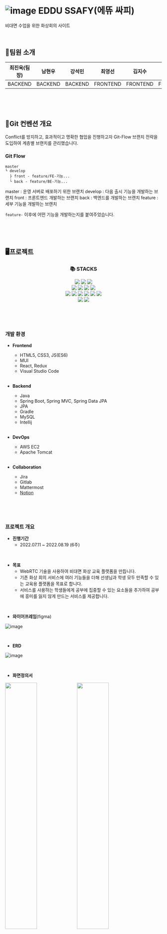# ![image](https://user-images.githubusercontent.com/77111523/219029088-dbf95ee3-4a1d-43cc-a99f-5737cd6e9d1a.png) EDDU SSAFY(에뜌 싸피)
비대면 수업을 위한 화상회의 사이트

<br/>

## 🧑팀원 소개

|<center>최진욱(팀장)</center>|<center>남현우</center>|<center>강석민</center>|<center>최영선</center>|<center>김지수</center>|<center>박무창</center>|
|:---:|:---:|:---:|:---:|:---:|:---:|
|<center>BACKEND</center>|<center>BACKEND</center>|<center>BACKEND</center>|<center>FRONTEND</center>|<center>FRONTEND</center>|<center>FRONTEND</center>|



<br/><br/><br/>
## 🧭Git 컨벤션 개요
Conflict를 방지하고, 효과적이고 명확한 협업을 진행하고자 Git-Flow 브랜치 전략을 도입하여 계층별 브랜치를 관리했습니다.

### Git Flow
```
master   
└ develop  
  ├ front - feature/FE-기능...  
  └ back - feature/BE-기능...
```
  
master : 운영 서버로 배포하기 위한 브랜치
develop : 다음 출시 기능을 개발하는 브랜치
front : 프론트엔드 개발하는 브랜치
back : 백엔드를 개발하는 브랜치
feature : 세부 기능을 개발하는 브랜치

`feature-` 이후에 어떤 기능을 개발하는지를 붙여주었습니다.


<br/><br/><br/>

## 🖥프로젝트
<div align=center><h3>📚 STACKS</h3></div>

<div align=center>
<img src="https://img.shields.io/badge/java-007396?style=for-the-badge&logo=java&logoColor=white">
<img src="https://img.shields.io/badge/spring-6DB33F?style=for-the-badge&logo=spring&logoColor=white">
<img src="https://img.shields.io/badge/springboot-6DB33F?style=for-the-badge&logo=springboot&logoColor=white">
<br>
<img src="https://img.shields.io/badge/mysql-4479A1?style=for-the-badge&logo=mysql&logoColor=white">
<img src="https://img.shields.io/badge/amazonaws-232F3E?style=for-the-badge&logo=amazonaws&logoColor=white">
<img src="https://img.shields.io/badge/apache tomcat-F8DC75?style=for-the-badge&logo=apachetomcat&logoColor=white">
<img src="https://img.shields.io/badge/linux-FCC624?style=for-the-badge&logo=linux&logoColor=black">  
<br> 
<img src="https://img.shields.io/badge/html5-E34F26?style=for-the-badge&logo=html5&logoColor=white"> 
  <img src="https://img.shields.io/badge/css-1572B6?style=for-the-badge&logo=css3&logoColor=white"> 
  <img src="https://img.shields.io/badge/javascript-F7DF1E?style=for-the-badge&logo=javascript&logoColor=black"> 
  <img src="https://img.shields.io/badge/jquery-0769AD?style=for-the-badge&logo=jquery&logoColor=white">       
  <img src="https://img.shields.io/badge/react-61DAFB?style=for-the-badge&logo=react&logoColor=black"> 
  <img src="https://img.shields.io/badge/node.js-339933?style=for-the-badge&logo=Node.js&logoColor=white">
<br>
  <img src="https://img.shields.io/badge/github-181717?style=for-the-badge&logo=github&logoColor=white">
  <img src="https://img.shields.io/badge/git-F05032?style=for-the-badge&logo=git&logoColor=white">
</div>

<br/><br/><br/>

### 개발 환경
- **Frontend**
  - HTML5, CSS3, JS(ES6)
  - MUI
  - React, Redux
  - Visual Studio Code
  
  <br/>

- **Backend**
  - Java
  - Spring Boot, Spring MVC, Spring Data JPA
  - JPA
  - Gradle
  - MySQL
  - Intellij

  <br/>
  
- **DevOps**
  - AWS EC2
  - Apache Tomcat

  <br/>

- **Collaboration**
  - Jira
  - Gitlab
  - Mattermost
  - [Notion](https://quilted-crime-a4d.notion.site/4bc0f997b5c74a5586f0d43661a7eef8?v=9c866b20939a440fb16084d06b0d2f60)

<br/><br/><br/>

### 프로젝트 개요
- **진행기간**
  - 2022.07.11 ~ 2022.08.19 (6주)

<br/>

- **목표**
    - WebRTC 기술을 사용하여 비대면 화상 교육 플랫폼을 만듭니다.
    - 기존 화상 회의 서비스에 여러 기능들을 더해 선생님과 학생 모두 만족할 수 있는 교육용 플랫폼을 목표로 합니다.
    - 서비스를 사용하는 학생들에게 공부에 집중할 수 있는 요소들을 추가하여 공부에 흥미를 잃지 않게 만드는 서비스를 제공합니다.

<br/>

- **와이어프레임**(figma)

![image](https://user-images.githubusercontent.com/77111523/219029239-db81b561-d501-41f1-ba4d-cc3dc80d763c.png)

<br/>

- **ERD**

![image](https://user-images.githubusercontent.com/77111523/219029281-f048feab-ca72-43bd-8d75-9ec6d34f54ff.png)

<br/>

- **화면정의서**

<img src="https://user-images.githubusercontent.com/77111523/219029341-67d7ab57-52de-48cb-9bd1-86cd5f65b07d.png" width="45%"> <img src="https://user-images.githubusercontent.com/77111523/219029470-1e6bd0b8-3ea2-468b-8b7d-4b7c0e3d9da0.png" width="45%">
<img src="https://user-images.githubusercontent.com/77111523/219029528-9bf00f05-7443-4257-86a0-5f2f48eb400f.png" width="45%"> <img src="https://user-images.githubusercontent.com/77111523/219029566-e98b827f-48ef-45b3-8e88-b5504f491ae6.png" width="45%">
<img src="https://user-images.githubusercontent.com/77111523/219029618-485ff192-48ea-42cb-a60d-ca03c9bddac8.png" width="45%">

<br/>

<img src="https://user-images.githubusercontent.com/77111523/219029703-9854808d-33d3-49af-8a0e-c2fe7ef151ec.png" width="45%"> <img src="https://user-images.githubusercontent.com/77111523/219029785-f53e9012-d370-408d-83d8-3e94bcb15645.png" width="45%">
<img src="https://user-images.githubusercontent.com/77111523/219029848-9d392c65-f4e0-4384-bbd8-f8cc7c978b07.png" width="45%">

<br/>

- **시퀀스 다이어그램**

<img src="https://user-images.githubusercontent.com/77111523/219030034-f6d137fd-dd54-4d7c-8c0e-872e6d0fb486.png" width="45%"> <img src="https://user-images.githubusercontent.com/77111523/219030087-5d64848d-679d-4894-8cb0-f212c28aaf64.png" width="45%">
<img src="https://user-images.githubusercontent.com/77111523/219030123-2a4e302c-8d52-4cb5-9024-da74c8ac5ee5.png" width="45%"> <img src="https://user-images.githubusercontent.com/77111523/219030164-8703e5a6-5ef3-4161-b06f-9447a731f02e.png" width="45%">
<img src="https://user-images.githubusercontent.com/77111523/219030216-705782e9-bf88-4398-9850-072508eff956.png" width="45%"> <img src="https://user-images.githubusercontent.com/77111523/219030262-e0bdd0b2-31d3-4f04-ab4c-8351b4bab60a.png" width="45%">


<br/><br/><br/>

## 📖프로젝트 소개

### 기획 배경

- 코로나19 재유행으로 인해 대면으로 수업하기 어려워진 환경
- 펜데믹으로 인한 비대면 플랫폼의 활성화

### 기획 의도

- 다양한 교육기관에서 교육할 때 도움을 줄 수 있는 기능을 포함한 화상회의 웹 사이트 개발

### 대상 사용자

- 비대면으로 하는 교육환경이 필요한 강사 및 학생들

### 기대 효과

- 비대면 환경에서 집중을 하지 못하는 학생들을 위하여 문제 및 점수를 시각적으로 제공하며 집중도를 높이는 효과

<br/><br/><br/>

## 📌주요 기능

### 회원 가입
![회원가입](/uploads/a3d4cbc0c24e82bab8f6e1bb6f0b29ed/회원가입.gif)

### 로그인
![로그인](/uploads/12098c3ca3b584615a6a5824e58a5a3b/로그인.gif)

### 개인정보 수정
![개인정보_수정](/uploads/dd1160a1ad11394f929c0f7ac8e76b22/개인정보_수정.gif)

### 비밀번호 변경
![비밀번호_변경](/uploads/af76a9ead980f0470066abc27f7e5ac8/비밀번호_변경.gif)

### 회원 탈퇴
![회원_탈퇴](/uploads/e2b4665d3abee6d3c41af82be8034ff3/회원_탈퇴.gif)

### 채팅 기능(학생용)
![채팅_기능_학생용_](/uploads/4a519bde36a110564abc15fbb2cc3579/채팅_기능_학생용_.gif)

### 퀴즈 풀기(학생용)
![퀴즈_풀기_학생용_](/uploads/071ce709637b48d986a036af8a025073/퀴즈_풀기_학생용_.gif)

### 방 입장(학생용)
![방_입장_학생용_](/uploads/65cd9f15c95eef8df207f32bd73c2196/방_입장_학생용_.gif)

### 방 생성(교수용)
![방_생성_교수용_](/uploads/5f9ce518387b4f00738afea037e31a67/방_생성_교수용_.gif)

### 채팅 기능(교수용)
![채팅_기능_교수용_](/uploads/b30644be16ee32be849f9d4a4c9b2546/채팅_기능_교수용_.gif)

### 퀴즈 생성(교수용)
![퀴즈_생성_교수용_](/uploads/534103446170c72e820f38bb2b9369ca/퀴즈_생성_교수용_.gif)

### 화면 공유(교수용)
![화면_공유_교수용_](/uploads/cf633166836439aeff921f50eaec3034/화면_공유_교수용_.gif)

### 퀴즈 풀기(교수용)
![퀴즈_풀기_학생용_](/uploads/9edcbf265ac17d729e961c6fd8b63600/퀴즈_풀기_학생용_.gif)

### 방 나가기(교수용)
![방_나가기_교수용_](/uploads/9684ba5d6738fdbc5355eccbf9c000a9/방_나가기_교수용_.gif)




<br/><br/><br/>

## 📃설치 및 실행 가이드
- Frontend
```
$ cd frontend
$ npm i
$ npm run serve
```
- Backend
```
# API server 
$ cd backend
$ gradle wrap # gradle wrapper 없을 경우 실행
$ ./gradlew clean build
$ sudo java -jar "/home/ubuntu/S07P12C111/backend-java/ssafy-web-project-1.0-SNAPSHOT.jar"

# openvidu KMS
$ docker run -p 4443:4443 --rm -e OPENVIDU_SECRET=MY_SECRET openvidu/openvidu-server-kms:2.22.0
```

<br/><br/><br/>

## 🛠프로젝트 빌드 및 배포
- [프로젝트 빌드 및 배포](https://lab.ssafy.com/s07-webmobile1-sub2/S07P12C111/-/blob/master/exec/%ED%94%84%EB%A1%9C%EC%A0%9D%ED%8A%B8_%EB%B9%8C%EB%93%9C_%EB%B0%8F_%EB%B0%B0%ED%8F%AC.md)

<br/><br/><br/>

## ⚙시스템 환경 및 구성

![image](https://user-images.githubusercontent.com/77111523/219030751-05dec548-25f9-452f-ba30-d89f32ad0951.png)

- OS: Windows10, Linux
- Backend Framework: Spring Boot 2.7.1
- Frontend Framework: React 18.2.0
- DB: mysql Ver 8.0.30-0ubuntu0.20.04.2 (Ubuntu)
- WAS: Gradle
- JVM: openJDK (1.8.0_192)
- Node.js: 16.16.0
- npm: 8.5.5
- WebRTC: openVidu 2.22.0
- Docker: 20.10.12
- WEB: Nginx (1.18.0)


<br/><br/><br/>

## 📕프로젝트 후기
- 최진욱: 처음 팀장으로써 제대로된 프로젝트를 마칠 수 있었습니다. 자바, 스프링과 JPA를 사용해서 CRUD를 만들어보고, 컨트롤러, 엔티티, 서비스, 서비스Impl등을 구현해보면서 이해하는 재미를 느꼈습니다. 또한 회원가입을 하면서 JWT토큰을 사용하고 안하고 차이점을 직접 구현해보면서 새로운 기능을 알 수 있었습니다. 아쉬운 점으로는 자바가 처음이라 CRUD에 집중하다보니 오픈비듀와 서버에 대해서 참여를 잘 못했던거에 대해서 아쉬움이 남았습니다. 

- 남현우: 끝까지 재밌게 프로젝트를 마무리 할 수 있었습니다. 꽤 만족스러운 결과물이었지만 그래도 처음에 계획하고 구현하지 못한 많은 기능들이나 하고자 했으나 구현에 실패한 부분이 마음에 남아 아쉽습니다. 다음 프로젝트는 더 멋지게 해보겠습니다. 다음 프로젝트 때도 만나요. 

- 강석민: 깃과 지라 등 협업 툴을 제대로 사용해본 것이 처음이라 개발을 포함해서 하나부터 열까지 쉽지 않았지만 점차 적응되어 가는 것을 느낄 때 뿌듯하고 재미도 있었습니다. WebRTC라는 생소한 분야임에도 불구하고 좋은 팀원들을 만난 덕분에 재밌게 프로젝트 잘 마무리할 수 있어서 다행이라는 생각이 듭니다. 프로젝트를 진행하고 공부를 더 하면 할 수록 저 자신에게 부족한 부분이 보여서 아쉽고 점점 욕심이 났는데, 앞으로는 이 욕심을 발판 삼아서 더 열심히 하는 사람이 되어야 겠다고 생각했습니다. 화이탱 ~

- 최영선: 이번 프로젝트를 진행하면서 너무 좋은 팀원들을 만나 즐거운 분위기에서 프로젝트를 할 수 있었습니다. git과 관련된 문제도 많았고 AWS 서버 배포에도 이슈가 많아 힘들었는데 팀원들 덕분에 잘 이겨낼 수 있었습니다. 서버 문제 해결이 늦어서 프론트엔드에 더 많은 기능, 디자인을 넣지 못해 아쉽지만 좋은 경험이였습니다. 처음 React를 사용해 봤는데 팀원들과 함께 문제 해결을 위해 고민하다 보니 혼자하는 것보다 다양한 경험을 할 수 있어서 너무 좋았습니다. EDDU SSAFY 프로젝트를 통해 부족한 점을 많이 느꼈고 다음 프로젝트 때는 그점을 개선해서 열심히 할 수 있을 것 같습니다.

- 김지수: 너무 좋은 팀원들을 만나 활발히 소통하면서 만드는 프로젝트를 경험해 볼 수 있었습니다. React의 다양한 기능 및 openvidu를 통한 웹 화상회의 기능을 구현해보면서 웹기술에 대한 지식을 조금은 배워갈 수 있었던 것 같습니다. 또한 처음으로 체계적인 프로젝트를 진행해보며 부족한 점이 많았지만 팀원들 덕분에 잘 이겨낼 수 있었다고 생각합니다. 팀원분들 다들 너무 수고 많으셨습니다.

- 박무창: 처음 써보는 라이브러리나 기능들을 마주하게 되면서 어려운 부분이 많았지만, 기존의 방식에 새로운 방식을 더해보면서 다양한 활용법을 배워볼 수 있었습니다. 또한 실제 서비스를 만들면서 사용자를 고려한 UI/UX를 설계해보고, 양방향의 실시간 연결을 구현하며 웹 영상 개발 능력과 웹 개발 능력, 디자인 능력을 보다 증진 시킬 수 있었습니다.

<br/><br/><br/>

## 🎞최종산출물(시연 영상)
영상 링크?

<br/><br/><br/>

